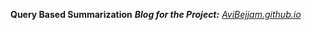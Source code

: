 **Query Based Summarization**
***Blog for the Project:***
*[AviBejjam.github.io](https://avibejjam.github.io/)*
